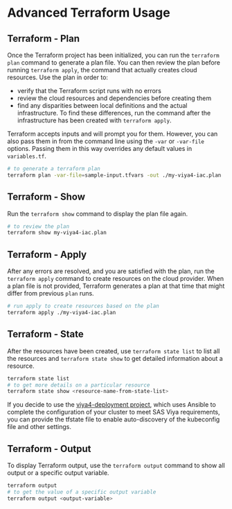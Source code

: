 
# Advanced Terraform Usage

## Terraform - Plan

Once the Terraform project has been initialized, you can run the ```terraform plan``` command to generate a plan file. You can then review the plan before running ```terraform apply```, the command that actually creates cloud resources. Use the plan in order to:

- verify that the Terraform script runs with no errors
- review the cloud resources and dependencies before creating them
- find any disparities between local definitions and the actual infrastructure. To find these differences, run the command after the infrastructure has been created with `terraform apply`.

Terraform accepts inputs and will prompt you for them. However, you can also pass them in from the command line using the ```-var``` or ```-var-file``` options.
Passing them in this way overrides any default values in ```variables.tf```.

```bash
# to generate a terraform plan
terraform plan -var-file=sample-input.tfvars -out ./my-viya4-iac.plan
```

## Terraform - Show

Run the ```terraform show``` command to display the plan file again.

```bash
# to review the plan
terraform show my-viya4-iac.plan
```

## Terraform - Apply

After any errors are resolved, and you are satisfied with the plan, run the ```terraform apply``` command to create resources on the cloud provider. When a plan file is not provided, Terraform generates a plan at that time that might differ from previous ```plan``` runs.

```bash
# run apply to create resources based on the plan
terraform apply ./my-viya4-iac.plan
```

## Terraform - State

After the resources have been created, use ```terraform state list``` to list all the resources and ```terraform state show``` to get detailed information about a resource.

```bash
terraform state list
# to get more details on a particular resource
terraform state show <resource-name-from-state-list>
```

If you decide to use the [viya4-deployment project](https://github.com/sassoftware/viya4-deployment), which uses Ansible to complete the configuration of your cluster to meet SAS Viya requirements, you can provide the tfstate file to enable auto-discovery of the kubeconfig file and other settings.

## Terraform - Output

To display Terraform output, use the `terraform output` command to show all output or a specific output variable.

```bash
terraform output
# to get the value of a specific output variable
terraform output <output-variable>
```
